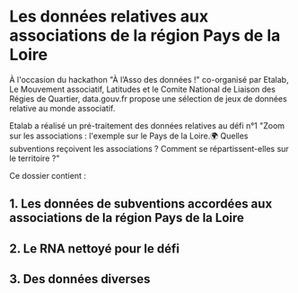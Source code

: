 # Les données relatives aux associations de la région Pays de la Loire

À l'occasion du hackathon "À l’Asso des données !" co-organisé par Etalab, Le Mouvement associatif, Latitudes et le Comite National de Liaison des Régies de Quartier, data.gouv.fr propose une sélection de jeux de données relative au monde associatif.

Etalab a réalisé un pré-traitement des données relatives au défi n°1 "Zoom sur les associations : l'exemple sur le Pays de la Loire.🌍 Quelles subventions reçoivent les associations ? Comment se répartissent-elles sur le territoire ?"

Ce dossier contient : 

## 1. Les données de subventions accordées aux associations de la région Pays de la Loire 

## 2. Le RNA nettoyé pour le défi

## 3. Des données diverses 
